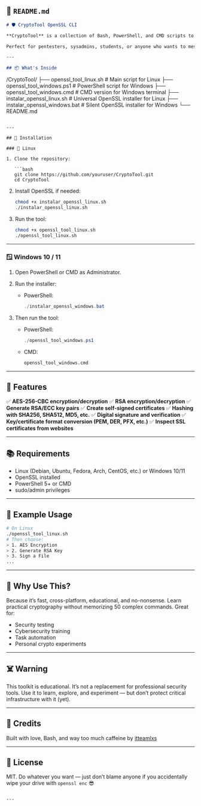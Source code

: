 ## 📁 `README.md`

```markdown
# 🛡️ CryptoTool OpenSSL CLI

**CryptoTool** is a collection of Bash, PowerShell, and CMD scripts to automate common tasks with **OpenSSL**: symmetric encryption (AES), asymmetric encryption (RSA), key generation, certificate creation, digital signatures, SSL inspection, and more.

Perfect for pentesters, sysadmins, students, or anyone who wants to mess with crypto without memorizing endless commands.

---

## 📦 What's Inside

```

/CryptoTool/
├── openssl\_tool\_linux.sh         # Main script for Linux
├── openssl\_tool\_windows.ps1      # PowerShell script for Windows
├── openssl\_tool\_windows.cmd      # CMD version for Windows terminal
├── instalar\_openssl\_linux.sh     # Universal OpenSSL installer for Linux
├── instalar\_openssl\_windows.bat  # Silent OpenSSL installer for Windows
└── README.md

````

---

## 🚀 Installation

### 🐧 Linux

1. Clone the repository:

   ```bash
   git clone https://github.com/youruser/CryptoTool.git
   cd CryptoTool
````

2. Install OpenSSL if needed:

   ```bash
   chmod +x instalar_openssl_linux.sh
   ./instalar_openssl_linux.sh
   ```

3. Run the tool:

   ```bash
   chmod +x openssl_tool_linux.sh
   ./openssl_tool_linux.sh
   ```

---

### 🪟 Windows 10 / 11

1. Open PowerShell or CMD as Administrator.

2. Run the installer:

   * PowerShell:

     ```powershell
     ./instalar_openssl_windows.bat
     ```

3. Then run the tool:

   * PowerShell:

     ```powershell
     ./openssl_tool_windows.ps1
     ```

   * CMD:

     ```cmd
     openssl_tool_windows.cmd
     ```

---

## 🔧 Features

✅ **AES-256-CBC encryption/decryption**
✅ **RSA encryption/decryption**
✅ **Generate RSA/ECC key pairs**
✅ **Create self-signed certificates**
✅ **Hashing with SHA256, SHA512, MD5, etc.**
✅ **Digital signature and verification**
✅ **Key/certificate format conversion (PEM, DER, PFX, etc.)**
✅ **Inspect SSL certificates from websites**

---

## 📚 Requirements

* Linux (Debian, Ubuntu, Fedora, Arch, CentOS, etc.) or Windows 10/11
* OpenSSL installed
* PowerShell 5+ or CMD
* sudo/admin privileges

---

## 🧪 Example Usage

```bash
# On Linux
./openssl_tool_linux.sh
# Then choose:
> 1. AES Encryption
> 2. Generate RSA Key
> 3. Sign a File
...
```

---

## 🧠 Why Use This?

Because it’s fast, cross-platform, educational, and no-nonsense. Learn practical cryptography without memorizing 50 complex commands. Great for:

* Security testing
* Cybersecurity training
* Task automation
* Personal crypto experiments

---

## ☠️ Warning

This toolkit is educational. It’s not a replacement for professional security tools. Use it to learn, explore, and experiment — but don’t protect critical infrastructure with it (yet).

---

## 🤘 Credits

Built with love, Bash, and way too much caffeine by [itteamlxs](https://github.com/https://github.com/itteamlxs)

---

## 📄 License

MIT. Do whatever you want — just don’t blame anyone if you accidentally wipe your drive with `openssl enc` 😎

```

---
